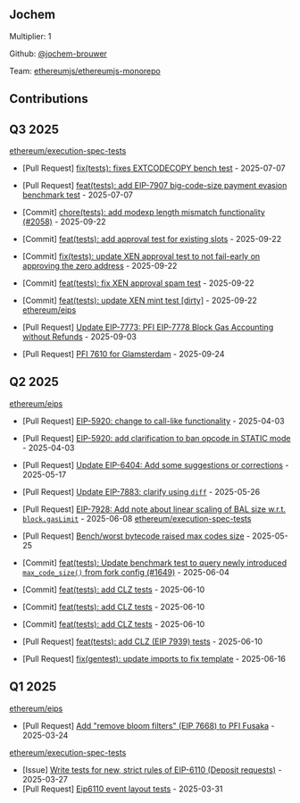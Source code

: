 
## Jochem
Multiplier: 1

Github: [@jochem-brouwer](https://github.com/jochem-brouwer)

Team: [ethereumjs/ethereumjs-monorepo](https://github.com/ethereumjs/ethereumjs-monorepo/pulls?q=is%3Apr+author%3Ajochem-brouwer+)

## Contributions

## Q3 2025


[ethereum/execution-spec-tests](https://github.com/ethereum/execution-spec-tests)
* [Pull Request] [fix(tests): fixes EXTCODECOPY bench test](https://github.com/ethereum/execution-spec-tests/pull/1865) - 2025-07-07
* [Pull Request] [feat(tests): add EIP-7907 big-code-size payment evasion benchmark test](https://github.com/ethereum/execution-spec-tests/pull/1864) - 2025-07-07

* [Commit] [chore(tests): add modexp length mismatch functionality (#2058)](https://github.com/ethereum/execution-spec-tests/commit/5c5167bf396539dafc89a68b39e169783e7be56a) - 2025-09-22
* [Commit] [feat(tests): add approval test for existing slots](https://github.com/ethereum/execution-spec-tests/commit/ea1822f448d09caac5bf6370f9c1f0bff4ef885c) - 2025-09-22
* [Commit] [fix(tests): update XEN approval test to not fail-early on approving the zero address](https://github.com/ethereum/execution-spec-tests/commit/13231ba464d6caa68cddb5e7a3e5b03544eba97c) - 2025-09-22
* [Commit] [feat(tests): fix XEN approval spam test](https://github.com/ethereum/execution-spec-tests/commit/9b37833c7b0f06dd5b35aca5026f8d622d82e29d) - 2025-09-22
* [Commit] [feat(tests): update XEN mint test [dirty]](https://github.com/ethereum/execution-spec-tests/commit/a40021243d1db3c8be703407e1e8ce6ac7a5b34b) - 2025-09-22
[ethereum/eips](https://github.com/ethereum/eips)
* [Pull Request] [Update EIP-7773: PFI EIP-7778 Block Gas Accounting without Refunds](https://github.com/ethereum/EIPs/pull/10273) - 2025-09-03
* [Pull Request] [PFI 7610 for Glamsterdam](https://github.com/ethereum/EIPs/pull/10388) - 2025-09-24
## Q2 2025


[ethereum/eips](https://github.com/ethereum/eips)
* [Pull Request] [EIP-5920: change to call-like functionality](https://github.com/ethereum/EIPs/pull/9590) - 2025-04-03
* [Pull Request] [EIP-5920: add clarification to ban opcode in STATIC mode](https://github.com/ethereum/EIPs/pull/9589) - 2025-04-03
* [Pull Request] [Update EIP-6404: Add some suggestions or corrections](https://github.com/ethereum/EIPs/pull/9788) - 2025-05-17

* [Pull Request] [Update EIP-7883: clarify using `diff`](https://github.com/ethereum/EIPs/pull/9828) - 2025-05-26
* [Pull Request] [EIP-7928: Add note about linear scaling of BAL size w.r.t. `block.gasLimit`](https://github.com/ethereum/EIPs/pull/9873) - 2025-06-08
[ethereum/execution-spec-tests](https://github.com/ethereum/execution-spec-tests)
* [Pull Request] [Bench/worst bytecode raised max codes size](https://github.com/ethereum/execution-spec-tests/pull/1649) - 2025-05-25
* [Commit] [feat(tests): Update benchmark test to query newly introduced `max_code_size()` from fork config (#1649)](https://github.com/ethereum/execution-spec-tests/commit/ee9b84d9b03de5711242edb26b774c69cbcde769) - 2025-06-04
* [Commit] [feat(tests): add CLZ tests](https://github.com/ethereum/execution-spec-tests/commit/ac3c93e1e127b324511adf799b1980204504252b) - 2025-06-10
* [Commit] [feat(tests): add CLZ tests](https://github.com/ethereum/execution-spec-tests/commit/e7b9c3edc48e68e8d522b1581d4c6428b247ef6c) - 2025-06-10
* [Commit] [feat(tests): add CLZ tests](https://github.com/ethereum/execution-spec-tests/commit/157e2502f001270cf3e22ca3b5e1115e7a382022) - 2025-06-10
* [Pull Request] [feat(tests): add CLZ (EIP 7939) tests](https://github.com/ethereum/execution-spec-tests/pull/1733) - 2025-06-10
* [Pull Request] [fix(gentest): update imports to fix template](https://github.com/ethereum/execution-spec-tests/pull/1751) - 2025-06-16
## Q1 2025

[ethereum/eips](https://github.com/ethereum/eips)
* [Pull Request] [Add "remove bloom filters" (EIP 7668) to PFI Fusaka](https://github.com/ethereum/EIPs/pull/9524) - 2025-03-24

[ethereum/execution-spec-tests](https://github.com/ethereum/execution-spec-tests)
* [Issue] [Write tests for new, strict rules of EIP-6110 (Deposit requests)](https://github.com/ethereum/execution-spec-tests/issues/1360) - 2025-03-27
* [Pull Request] [Eip6110 event layout tests](https://github.com/ethereum/execution-spec-tests/pull/1371) - 2025-03-31
